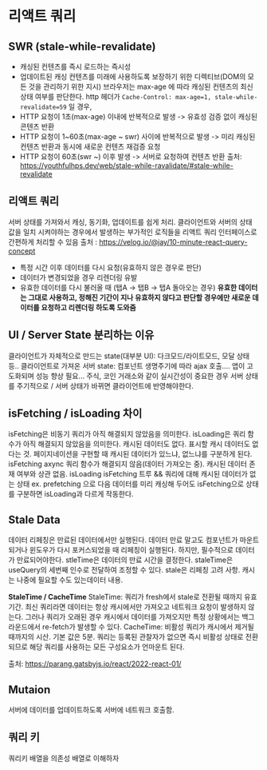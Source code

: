 # 리액트 쿼리

## **SWR (stale-while-revalidate)**

- 캐싱된 컨텐츠를 즉시 로드하는 즉시성
- 업데이트된 캐싱 컨텐츠를 미래에 사용하도록 보장하기 위한 디렉티브(DOM의 모든 것을 관리하기 위한 지시)
  브라우저는 max-age 에 따라 캐싱된 컨텐츠의 최신 상태 여부를 판단한다.
  http 헤더가 `Cache-Control: max-age=1, stale-while-revalidate=59` 일 경우,
- HTTP 요청이 1초(max-age) 이내에 반복적으로 발생 -> 유효성 검증 없이 캐싱된 콘텐츠 반환
- HTTP 요청이 1~60초(max-age ~ swr) 사이에 반복적으로 발생 -> 미리 캐싱된 컨텐츠 반환과 동시에 새로운 컨텐츠 재검증 요청
- HTTP 요청이 60초(swr ~) 이후 발생 -> 서버로 요청하여 컨텐츠 반환
  출처: https://youthfulhps.dev/web/stale-while-ravalidate/#stale-while-revalidate

## 리액트 쿼리

서버 상태를 가져와서 캐싱, 동기화, 업데이트를 쉽게 처리.
클라이언트와 서버의 상태 값을 일치 시켜야하는 경우에서 발생하는 부가적인 로직들을 리액트 쿼리 인터페이스로 간편하게 처리할 수 있음
출처 : https://velog.io/@jay/10-minute-react-query-concept

- 특정 시간 이후 데이터를 다시 요청(유효하지 않은 경우로 판단)
- 데이터가 변경되었을 경우 리렌더링 유발
- 유효한 데이터를 다시 불러올 때 (탭A -> 탭B -> 탭A 돌아오는 경우)
  **유효한 데이터는 그대로 사용하고, 정해진 기간이 지나 유효하지 않다고 판단할 경우에만 새로운 데이터를 요청하고 리렌더링 하도록 도와줌**

## UI / Server State 분리하는 이유

클라이언트가 자체적으로 만드는 state(대부분 UI): 다크모드/라이트모드, 모달 상태 등..
클라이언트로 가져온 서버 state: 컴포넌트 생명주기에 따라 ajax 호출....
앱이 고도화되며 성능 향상 필요...
주식, 코인 거래소와 같이 실시간성이 중요한 경우 서버 상태를 주기적으로 / 서버 상태가 바뀌면 클라이언트에 반영해야한다.

## isFetching / isLoading 차이

isFetching은 비동기 쿼리가 아직 해결되지 않았음을 의미한다.
isLoading은 쿼리 함수가 아직 해결되지 않았음을 의미한다. 캐시된 데이터도 없다. 표시할 캐시 데이터도 없다는 것.
페이지네이션을 구현할 때 캐시된 데이터가 있느냐, 없느냐를 구분하게 된다.
isFetching axync 쿼리 함수가 해결되지 않음(데이터 가져오는 중). 캐시된 데이터 존재 여부와 상관 없음.
isLoading isFetching 트루 && 쿼리에 대해 캐시된 데이터가 없는 상태
ex. prefetching 으로 다음 데이터를 미리 캐싱해 두어도 isFetching으로 상태를 구분하면 isLoading과 다르게 작동한다.

## Stale Data
데이터 리페칭은 만료된 데이터에서만 실행된다. 데이터 만료 말고도 컴포넌트가 마운트되거나 윈도우가 다시 포커스되었을 때 리페칭이 실행된다. 하지만, 필수적으로 데이터가 만료되어야한다. stleTime은 데이터의 만료 시간을 결정한다.
staleTime은 useQuery의 세번째 인수로 전달하여 조정할 수 있다.
stale은 리페칭 고려 사항. 캐시는 나중에 필요할 수도 있는데이터 내용.

**StaleTime / CacheTime**
StaleTime: 쿼리가 fresh에서 stale로 전환될 때까지 유효 기간. 최신 쿼리라면 데이터는 항상 캐시에서만 가져오고 네트워크 요청이 발생하지 않는다. 그러나 쿼리가 오래된 경우 캐시에서 데이터를 가져오지만 특정 상황에서는 백그라운드에서 re-fetch가 발생할 수 있다.
CacheTime: 비활성 쿼리가 캐시에서 제거될 때까지의 시산. 기본 값은 5분. 쿼리는 등록된 관찰자가 없으면 즉시 비활성 상태로 전환되므로 해당 쿼리를 사용하는 모든 구성요소가 언마운트 된다.

출처: https://parang.gatsbyjs.io/react/2022-react-01/

## Mutaion

서버에 데이터를 업데이트하도록 서버에 네트워크 호출함.

## 쿼리 키

쿼리키 배열을 의존성 배열로 이해하자